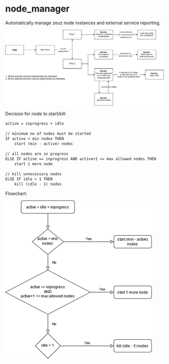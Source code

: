 # node_manager
Automatically manage zeuz node instances and external service reporting.

![](docs/node_manager_flow.png)

Decision for node to start/kill:

```
active = inprogress + idle

// minimum no of nodes must be started
IF active < min nodes THEN
	start (min - active) nodes

// all nodes are in progress
ELSE IF active == inprogress AND active+1 <= max allowed nodes THEN
	start 1 more node

// kill unnecessary nodes
ELSE IF idle > 1 THEN
	kill (idle - 1) nodes

```

Flowchart:

![](docs/node_state_decision_flowchart.png)
